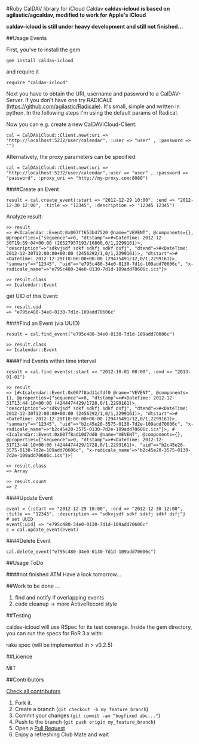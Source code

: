 #Ruby CalDAV library for iCloud Caldav
**caldav-icloud is based on agilastic/agcaldav, modified to work for Apple's iCloud**

**caldav-icloud is still under heavy development and still not finished...**

##Usage Events

First, you've to install the gem

    gem install caldav-icloud

and require it

    require "caldav-icloud"

Next you have to obtain the URI, username and password to a CalDAV-Server. If you don't have one try RADICALE (https://github.com/agilastic/Radicale). It's small, simple and written in python. In the following steps I'm using the default params of Radical.


Now you can e.g. create a new CalDAViCloud-Client:
    	
	cal = CalDAViCloud::Client.new(:uri => "http://localhost:5232/user/calendar", :user => "user" , :password => "")

Alternatively, the proxy parameters can be specified:

	cal = CalDAViCloud::Client.new(:uri => "http://localhost:5232/user/calendar",:user => "user" , :password => "password", :proxy_uri => "http://my-proxy.com:8080")


####Create an Event

    result = cal.create_event(:start => "2012-12-29 10:00", :end => "2012-12-30 12:00", :title => "12345", :description => "12345 12345")

Analyze result:
   
    >> result
    => #<Icalendar::Event:0x007ff653b47520 @name="VEVENT", @components={}, @properties={"sequence"=>0, "dtstamp"=>#<DateTime: 2012-12-30T19:59:04+00:00 (26527957193/10800,0/1,2299161)>, "description"=>"sdkvjsdf sdkf sdkfj sdkf dsfj", "dtend"=>#<DateTime: 2012-12-30T12:00:00+00:00 (2456292/1,0/1,2299161)>, "dtstart"=>#<DateTime: 2012-12-29T10:00:00+00:00 (29475491/12,0/1,2299161)>, "summary"=>"12345", "uid"=>"e795c480-34e0-0130-7d1d-109add70606c", "x-radicale_name"=>"e795c480-34e0-0130-7d1d-109add70606c.ics"}> 
   
    >> result.class
    => Icalendar::Event

   
get UID of this Event:

    >> result.uid
    => "e795c480-34e0-0130-7d1d-109add70606c"


####Find an Event  (via UUID)  

    result = cal.find_event("e795c480-34e0-0130-7d1d-109add70606c")
    
    >> result.class
    => Icalendar::Event


####Find Events within time interval

    result = cal.find_events(:start => "2012-10-01 08:00", :end => "2013-01-01")

    >> result
    => [#<Icalendar::Event:0x007f8ad11cfdf0 @name="VEVENT", @components={}, @properties={"sequence"=>0, "dtstamp"=>#<DateTime: 2012-12-31T13:44:10+00:00 (4244474429/1728,0/1,2299161)>, "description"=>"sdkvjsdf sdkf sdkfj sdkf dsfj", "dtend"=>#<DateTime: 2012-12-30T12:00:00+00:00 (2456292/1,0/1,2299161)>, "dtstart"=>#<DateTime: 2012-12-29T10:00:00+00:00 (29475491/12,0/1,2299161)>, "summary"=>"12345", "uid"=>"b2c45e20-3575-0130-7d2e-109add70606c", "x-radicale_name"=>"b2c45e20-3575-0130-7d2e-109add70606c.ics"}>, #<Icalendar::Event:0x007f8ad10d7dd0 @name="VEVENT", @components={}, @properties={"sequence"=>0, "dtstamp"=>#<DateTime: 2012-12-31T13:44:10+00:00 (4244474429/1728,0/1,2299161)>, "uid"=>"b2c45e20-3575-0130-7d2e-109add70606c", "x-radicale_name"=>"b2c45e20-3575-0130-7d2e-109add70606c.ics"}>]

    >> result.class
    => Array

    >> result.count
    => 2



####Update Event

    event = {:start => "2012-12-29 10:00", :end => "2012-12-30 12:00", :title => "12345", :description => "sdkvjsdf sdkf sdkfj sdkf dsfj"}
    # set UUID 
    event[:uid] => "e795c480-34e0-0130-7d1d-109add70606c"
    c = cal.update_event(event)



####Delete Event

    cal.delete_event("e795c480-34e0-0130-7d1d-109add70606c")


##Usage ToDo

####not finished ATM
Have a look tomorrow...



##Work to be done ...

1. find and notify if overlapping events              
2. code cleanup -> more ActiveRecord style    
            
                                                             


##Testing

caldav-icloud will use RSpec for its test coverage. Inside the gem
directory, you can run the specs for RoR 3.x with:

  rake spec 
(will be implemented in > v0.2.5)  


 
##Licence

MIT



##Contributors

[Check all contributors][c]


1. Fork it.
2. Create a branch (`git checkout -b my_feature_branch`)
3. Commit your changes (`git commit -am "bugfixed abc..."`)
4. Push to the branch (`git push origin my_feature_branch`)
5. Open a [Pull Request][1]
6. Enjoy a refreshing Club Mate and wait

[c]: https://github.com/n8vision/caldav-icloud/contributors
[1]: https://github.com/n8vision/caldav-icloud/pulls/

